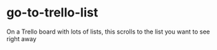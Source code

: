 # go-to-trello-list
On a Trello board with lots of lists, this scrolls to the list you want to see right away  

